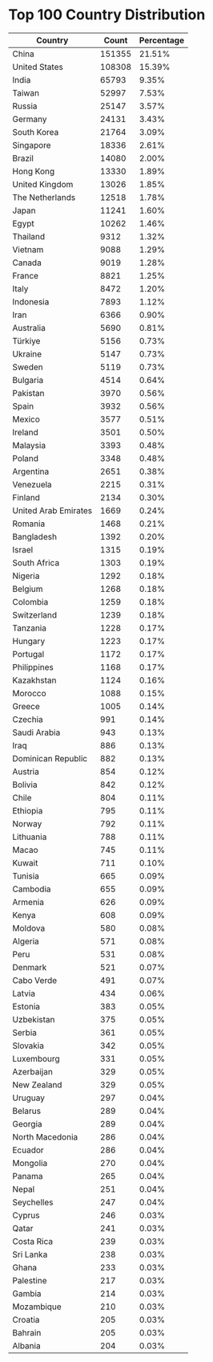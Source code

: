 # Top 100 Country Distribution
| Country | Count | Percentage |
|----|----|----|
| China | 151355 | 21.51% |
| United States | 108308 | 15.39% |
| India | 65793 | 9.35% |
| Taiwan | 52997 | 7.53% |
| Russia | 25147 | 3.57% |
| Germany | 24131 | 3.43% |
| South Korea | 21764 | 3.09% |
| Singapore | 18336 | 2.61% |
| Brazil | 14080 | 2.00% |
| Hong Kong | 13330 | 1.89% |
| United Kingdom | 13026 | 1.85% |
| The Netherlands | 12518 | 1.78% |
| Japan | 11241 | 1.60% |
| Egypt | 10262 | 1.46% |
| Thailand | 9312 | 1.32% |
| Vietnam | 9088 | 1.29% |
| Canada | 9019 | 1.28% |
| France | 8821 | 1.25% |
| Italy | 8472 | 1.20% |
| Indonesia | 7893 | 1.12% |
| Iran | 6366 | 0.90% |
| Australia | 5690 | 0.81% |
| Türkiye | 5156 | 0.73% |
| Ukraine | 5147 | 0.73% |
| Sweden | 5119 | 0.73% |
| Bulgaria | 4514 | 0.64% |
| Pakistan | 3970 | 0.56% |
| Spain | 3932 | 0.56% |
| Mexico | 3577 | 0.51% |
| Ireland | 3501 | 0.50% |
| Malaysia | 3393 | 0.48% |
| Poland | 3348 | 0.48% |
| Argentina | 2651 | 0.38% |
| Venezuela | 2215 | 0.31% |
| Finland | 2134 | 0.30% |
| United Arab Emirates | 1669 | 0.24% |
| Romania | 1468 | 0.21% |
| Bangladesh | 1392 | 0.20% |
| Israel | 1315 | 0.19% |
| South Africa | 1303 | 0.19% |
| Nigeria | 1292 | 0.18% |
| Belgium | 1268 | 0.18% |
| Colombia | 1259 | 0.18% |
| Switzerland | 1239 | 0.18% |
| Tanzania | 1228 | 0.17% |
| Hungary | 1223 | 0.17% |
| Portugal | 1172 | 0.17% |
| Philippines | 1168 | 0.17% |
| Kazakhstan | 1124 | 0.16% |
| Morocco | 1088 | 0.15% |
| Greece | 1005 | 0.14% |
| Czechia | 991 | 0.14% |
| Saudi Arabia | 943 | 0.13% |
| Iraq | 886 | 0.13% |
| Dominican Republic | 882 | 0.13% |
| Austria | 854 | 0.12% |
| Bolivia | 842 | 0.12% |
| Chile | 804 | 0.11% |
| Ethiopia | 795 | 0.11% |
| Norway | 792 | 0.11% |
| Lithuania | 788 | 0.11% |
| Macao | 745 | 0.11% |
| Kuwait | 711 | 0.10% |
| Tunisia | 665 | 0.09% |
| Cambodia | 655 | 0.09% |
| Armenia | 626 | 0.09% |
| Kenya | 608 | 0.09% |
| Moldova | 580 | 0.08% |
| Algeria | 571 | 0.08% |
| Peru | 531 | 0.08% |
| Denmark | 521 | 0.07% |
| Cabo Verde | 491 | 0.07% |
| Latvia | 434 | 0.06% |
| Estonia | 383 | 0.05% |
| Uzbekistan | 375 | 0.05% |
| Serbia | 361 | 0.05% |
| Slovakia | 342 | 0.05% |
| Luxembourg | 331 | 0.05% |
| Azerbaijan | 329 | 0.05% |
| New Zealand | 329 | 0.05% |
| Uruguay | 297 | 0.04% |
| Belarus | 289 | 0.04% |
| Georgia | 289 | 0.04% |
| North Macedonia | 286 | 0.04% |
| Ecuador | 286 | 0.04% |
| Mongolia | 270 | 0.04% |
| Panama | 265 | 0.04% |
| Nepal | 251 | 0.04% |
| Seychelles | 247 | 0.04% |
| Cyprus | 246 | 0.03% |
| Qatar | 241 | 0.03% |
| Costa Rica | 239 | 0.03% |
| Sri Lanka | 238 | 0.03% |
| Ghana | 233 | 0.03% |
| Palestine | 217 | 0.03% |
| Gambia | 214 | 0.03% |
| Mozambique | 210 | 0.03% |
| Croatia | 205 | 0.03% |
| Bahrain | 205 | 0.03% |
| Albania | 204 | 0.03% |
